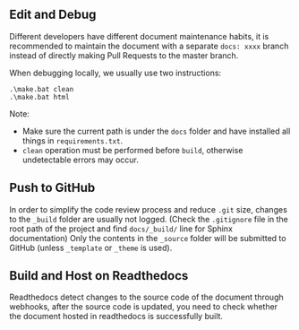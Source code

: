 
## Edit and Debug

Different developers have different document maintenance habits, 
it is recommended to maintain the document with a separate `docs: xxxx` branch 
instead of directly making Pull Requests to the master branch.

When debugging locally, we usually use two instructions:

```shell
.\make.bat clean              
.\make.bat html
```

Note: 

- Make sure the current path is under the `docs` folder and have installed all things in `requirements.txt`.
- `clean` operation must be performed before `build`, otherwise undetectable errors may occur.

## Push to GitHub

In order to simplify the code review process and reduce `.git` size, changes to the `_build` folder are usually not logged.
(Check the `.gitignore` file in the root path of the project and find `docs/_build/` line for Sphinx documentation)
Only the contents in the `_source` folder will be submitted to GitHub (unless `_template` or `_theme` is used).

## Build and Host on Readthedocs

Readthedocs detect changes to the source code of the document through webhooks, 
after the source code is updated, you need to check whether the document hosted in readthedocs is successfully built.